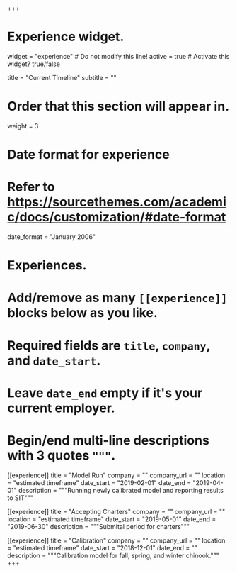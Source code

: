 +++
# Experience widget.
widget = "experience"  # Do not modify this line!
active = true  # Activate this widget? true/false

title = "Current Timeline"
subtitle = ""

# Order that this section will appear in.
weight = 3

# Date format for experience
#   Refer to https://sourcethemes.com/academic/docs/customization/#date-format
date_format = "January 2006"

# Experiences.
#   Add/remove as many `[[experience]]` blocks below as you like.
#   Required fields are `title`, `company`, and `date_start`.
#   Leave `date_end` empty if it's your current employer.
#   Begin/end multi-line descriptions with 3 quotes `"""`.

[[experience]]
  title = "Model Run"
  company = ""
  company_url = ""
  location = "estimated timeframe"
  date_start = "2019-02-01"
  date_end = "2019-04-01"
  description = """Running newly calibrated model and reporting results to SIT"""

[[experience]]
  title = "Accepting Charters"
  company = ""
  company_url = ""
  location = "estimated timeframe"
  date_start = "2019-05-01"
  date_end = "2019-06-30"
  description = """Submital period for charters"""

[[experience]]
  title = "Calibration"
  company = ""
  company_url = ""
  location = "estimated timeframe"
  date_start = "2018-12-01"
  date_end = ""
  description = """Calibration model for fall, spring, and winter chinook."""
+++
